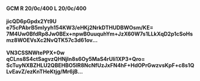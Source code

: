 #### GCM R 20/0c/400 L 20/0c/400
**jicQD6pGpdx2Yt9U**<br/>**e75cPAbrB5mIyyh154KW3/eHKj2NrkDTHUDBWOsm/KE=**<br/>**7M4Uw0BfdRp8Jw0BEx+npwB0uuquhYm+JzX60W7s1LLkXqD2p1cSoHsmz8WOEVsXc2NvQTK57c3d61ov...**<br/><br/>
**VN3CSSNWtePPX+0w**<br/>**qCLns8S4ctSagvzQHNjIn8s6Oy5MaS4rUli1XP3+Qro=**<br/>**ScTuyNXBZHLU2QBEHBO5lR8NcNfUzJxFN4hF+HdOPrGwzvsKpF+c8s1QLvEavZ/ezKnTHeKtjg/Mr6jB...**